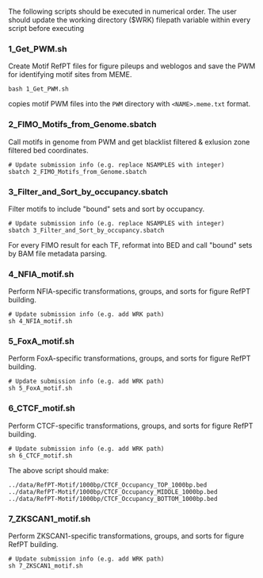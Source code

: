 The following scripts should be executed in numerical order. The user should update the working directory ($WRK) filepath variable within every script before executing

### 1_Get_PWM.sh
Create Motif RefPT files for figure pileups and weblogos and save the PWM for identifying motif sites from MEME.
```
bash 1_Get_PWM.sh
```
copies motif PWM files into the `PWM` directory with `<NAME>.meme.txt` format.

### 2_FIMO_Motifs_from_Genome.sbatch
Call motifs in genome from PWM and get blacklist filtered & exlusion zone filtered bed coordinates.
```
# Update submission info (e.g. replace NSAMPLES with integer)
sbatch 2_FIMO_Motifs_from_Genome.sbatch
```

### 3_Filter_and_Sort_by_occupancy.sbatch
Filter motifs to include "bound" sets and sort by occupancy.
```
# Update submission info (e.g. replace NSAMPLES with integer)
sbatch 3_Filter_and_Sort_by_occupancy.sbatch
```
For every FIMO result for each TF, reformat into BED and call "bound" sets by BAM file metadata parsing.

### 4_NFIA_motif.sh
Perform NFIA-specific transformations, groups, and sorts for figure RefPT building.
```
# Update submission info (e.g. add WRK path)
sh 4_NFIA_motif.sh
```

### 5_FoxA_motif.sh
Perform FoxA-specific transformations, groups, and sorts for figure RefPT building.
```
# Update submission info (e.g. add WRK path)
sh 5_FoxA_motif.sh
```

### 6_CTCF_motif.sh
Perform CTCF-specific transformations, groups, and sorts for figure RefPT building.
```
# Update submission info (e.g. add WRK path)
sh 6_CTCF_motif.sh
```
The above script should make:
```
../data/RefPT-Motif/1000bp/CTCF_Occupancy_TOP_1000bp.bed
../data/RefPT-Motif/1000bp/CTCF_Occupancy_MIDDLE_1000bp.bed
../data/RefPT-Motif/1000bp/CTCF_Occupancy_BOTTOM_1000bp.bed
```

### 7_ZKSCAN1_motif.sh
Perform ZKSCAN1-specific transformations, groups, and sorts for figure RefPT building.
```
# Update submission info (e.g. add WRK path)
sh 7_ZKSCAN1_motif.sh
```